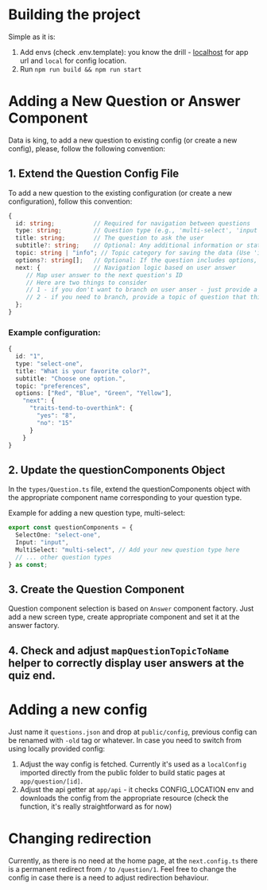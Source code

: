 # Building the project

Simple as it is:

1. Add envs (check .env.template): you know the drill - [localhost](http://localhost:3000) for app url and `local` for config location.
2. Run `npm run build && npm run start`

# Adding a New Question or Answer Component

Data is king, to add a new question to existing config (or create a new config), please, follow the following convention:

## 1. Extend the Question Config File

To add a new question to the existing configuration (or create a new configuration), follow this convention:

```ts
{
  id: string;           // Required for navigation between questions
  type: string;         // Question type (e.g., 'multi-select', 'input', 'select-one', etc.)
  title: string;        // The question to ask the user
  subtitle?: string;    // Optional: Any additional information or statement to follow the question
  topic: string | "info"; // Topic category for saving the data (Use 'info' for informational screens, this data will not be saved to storages)
  options?: string[];   // Optional: If the question includes options, list them here as an array of strings
  next: {               // Navigation logic based on user answer
     // Map user answer to the next question's ID
     // Here are two things to consider
     // 1 - if you don't want to branch on user anser - just provide a "default": "id-to-redirect"
     // 2 - if you need to branch, provide a topic of question that this redirection depends on, and then - options with redirection (check example)
  };
}
```

### Example configuration:

```ts
{
  id: "1",
  type: "select-one",
  title: "What is your favorite color?",
  subtitle: "Choose one option.",
  topic: "preferences",
  options: ["Red", "Blue", "Green", "Yellow"],
    "next": {
      "traits-tend-to-overthink": {
        "yes": "8",
        "no": "15"
      }
    }
}
```

## 2. Update the questionComponents Object

In the `types/Question.ts` file, extend the questionComponents object with the appropriate component name corresponding to your question type.

Example for adding a new question type, multi-select:

```ts
export const questionComponents = {
  SelectOne: "select-one",
  Input: "input",
  MultiSelect: "multi-select", // Add your new question type here
  // ... other question types
} as const;
```

## 3. Create the Question Component

Question component selection is based on `Answer` component factory. Just add a new screen type, create appropriate component and set it at the answer factory.

## 4. Check and adjust `mapQuestionTopicToName` helper to correctly display user answers at the quiz end.

# Adding a new config

Just name it `questions.json` and drop at `public/config`, previous config can be renamed with `-old` tag or whatever.
In case you need to switch from using locally provided config:

1. Adjust the way config is fetched. Currently it's used as a `localConfig` imported directly from the public folder to build static pages at `app/question/[id]`.
2. Adjust the api getter at `app/api` - it checks CONFIG_LOCATION env and downloads the config from the appropriate resource (check the function, it's really straightforward as for now)

# Changing redirection

Currently, as there is no need at the home page, at the `next.config.ts` there is a permanent redirect from `/` to `/question/1`. Feel free to change the config in case there is a need to adjust redirection behaviour.
